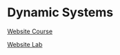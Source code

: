 # Dynamic Systems
[Website Course](http://math.ubbcluj.ro/~bmonica/)

[Website Lab](http://math.ubbcluj.ro/~abuica/dynsys.htm)
